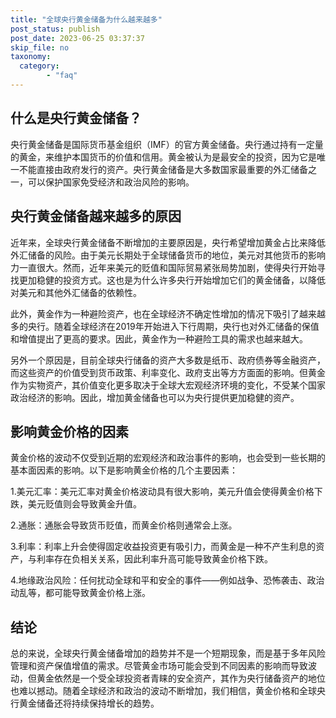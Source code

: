 ```yaml
---
title: "全球央行黄金储备为什么越来越多"
post_status: publish
post_date: 2023-06-25 03:37:37
skip_file: no
taxonomy:
  category:
        - "faq"
---
```


## 什么是央行黄金储备？

央行黄金储备是国际货币基金组织（IMF）的官方黄金储备。央行通过持有一定量的黄金，来维护本国货币的价值和信用。黄金被认为是最安全的投资，因为它是唯一不能直接由政府发行的资产。央行黄金储备是大多数国家最重要的外汇储备之一，可以保护国家免受经济和政治风险的影响。

## 央行黄金储备越来越多的原因

近年来，全球央行黄金储备不断增加的主要原因是，央行希望增加黄金占比来降低外汇储备的风险。由于美元长期处于全球储备货币的地位，美元对其他货币的影响力一直很大。然而，近年来美元的贬值和国际贸易紧张局势加剧，使得央行开始寻找更加稳健的投资方式。这也是为什么许多央行开始增加它们的黄金储备，以降低对美元和其他外汇储备的依赖性。

此外，黄金作为一种避险资产，也在全球经济不确定性增加的情况下吸引了越来越多的央行。随着全球经济在2019年开始进入下行周期，央行也对外汇储备的保值和增值提出了更高的要求。因此，黄金作为一种避险工具的需求也越来越大。

另外一个原因是，目前全球央行储备的资产大多数是纸币、政府债券等金融资产，而这些资产的价值受到货币政策、利率变化、政府支出等方方面面的影响。但黄金作为实物资产，其价值变化更多取决于全球大宏观经济环境的变化，不受某个国家政治经济的影响。因此，增加黄金储备也可以为央行提供更加稳健的资产。

## 影响黄金价格的因素

黄金价格的波动不仅受到近期的宏观经济和政治事件的影响，也会受到一些长期的基本面因素的影响。以下是影响黄金价格的几个主要因素：

1.美元汇率：美元汇率对黄金价格波动具有很大影响，美元升值会使得黄金价格下跌，美元贬值则会导致黄金升值。

2.通胀：通胀会导致货币贬值，而黄金价格则通常会上涨。

3.利率：利率上升会使得固定收益投资更有吸引力，而黄金是一种不产生利息的资产，与利率存在负相关关系，因此利率升高可能导致黄金价格下跌。

4.地缘政治风险：任何扰动全球和平和安全的事件——例如战争、恐怖袭击、政治动乱等，都可能导致黄金价格上涨。

## 结论

总的来说，全球央行黄金储备增加的趋势并不是一个短期现象，而是基于多年风险管理和资产保值增值的需求。尽管黄金市场可能会受到不同因素的影响而导致波动，但黄金依然是一个受全球投资者青睐的安全资产，其作为央行储备资产的地位也难以撼动。随着全球经济和政治的波动不断增加，我们相信，黄金价格和全球央行黄金储备还将持续保持增长的趋势。
